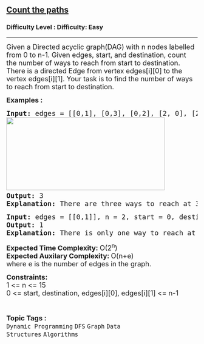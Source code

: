 <h2><a href="https://www.geeksforgeeks.org/problems/count-the-paths4332/1?page=2&category=DFS&sortBy=submissions">Count the paths</a></h2><h3>Difficulty Level : Difficulty: Easy</h3><hr><div class="problems_problem_content__Xm_eO"><p><span style="font-size: 18px;">Given a Directed acyclic graph(DAG) with n nodes labelled from 0 to n-1. Given edges, start, and destination, count the number of ways to reach from start to destination. </span><span style="font-size: 18px;">There is a directed Edge from vertex edges[i][0] to the vertex edges[i][1]. Your task is to find the </span><span style="font-size: 18px;">number of ways to reach from start to destination.</span></p>
<p><span style="font-size: 18px;"><strong>Examples :</strong></span></p>
<pre><span style="font-size: 18px;"><strong>Input: </strong>edges = [[0,1], [0,3], [0,2], [2, 0], [2,1], [1,3]], n = 4, start = 0, destination = 3<br><img src="https://media.geeksforgeeks.org/img-practice/prod/addEditProblem/705707/Web/Other/blobid0_1721727997.png" width="417" height="192"> <br><strong>Output: </strong>3
<strong>Explanation: </strong>There are three ways to reach at 3 from 0. These are : 2-&gt;1-&gt;3 , 2-&gt;0-&gt;3 and 2-&gt;0-&gt;1-&gt;3.<br></span></pre>
<pre><span style="font-size: 18px;"><strong>Input: </strong>edges = [[0,1]], n = 2, start = 0, destination = 1
<strong>Output: </strong>1
<strong>Explanation: </strong>There is only one way to reach at 1 from 0 that is : 0-&gt;1.</span></pre>
<p><span style="font-size: 18px;"><strong>Expected Time Complexity: </strong>O(2<sup>n</sup>)<br><strong>Expected Auxilary Complexity: </strong>O(n+e) <br></span><span style="font-size: 18px;">where e is the number of edges in the graph.</span></p>
<p><span style="font-size: 18px;"><strong>Constraints:</strong><br>1 &lt;= n &lt;= 15<br>0 &lt;= start, destination, edges[i][0], edges[i][1] &lt;= n-1</span></p></div><br><p><span style=font-size:18px><strong>Topic Tags : </strong><br><code>Dynamic Programming</code>&nbsp;<code>DFS</code>&nbsp;<code>Graph</code>&nbsp;<code>Data Structures</code>&nbsp;<code>Algorithms</code>&nbsp;